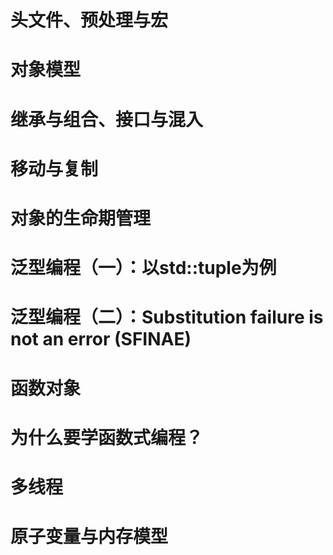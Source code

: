 # 头文件、预处理与宏
# 对象模型
# 继承与组合、接口与混入
# 移动与复制
# 对象的生命期管理
# 泛型编程（一）：以std::tuple为例
# 泛型编程（二）：Substitution failure is not an error (SFINAE)
# 函数对象
# 为什么要学函数式编程？
# 多线程
# 原子变量与内存模型
